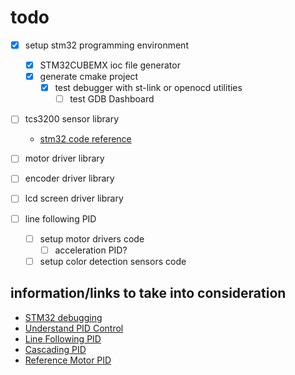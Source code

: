 # todo
- [X] setup stm32 programming environment
    - [X] STM32CUBEMX ioc file generator
    - [X] generate cmake project
        - [X] test debugger with st-link or openocd utilities
            - [ ] test GDB Dashboard
    
- [ ] tcs3200 sensor library
    - [stm32 code reference](https://github.com/jaimelaborda/TCS3200_STM32F4_Library/wiki)

- [ ] motor driver library
- [ ] encoder driver library
- [ ] lcd screen driver library


- [ ] line following PID
    - [ ] setup motor drivers code
        - [ ] acceleration PID?
    - [ ] setup color detection sensors code

## information/links to take into consideration
- [STM32 debugging](https://www.eggers-club.de/blog/2017/07/01/embedded-debugging-with-lldb-sure/)
- [Understand PID Control](https://www.mathworks.com/videos/understanding-pid-control-part-1-what-is-pid-control--1527089264373.html?s_tid=srchtitle_videos_main_7_PID%20Control)
- [Line Following PID](https://youtu.be/PP4fvBVe3rI?si=MxdATgHp2Bqobqsr)
- [Cascading PID](https://www.researchgate.net/profile/Muhammet-Biberoglu/publication/284888377_Tuning_Cascade_PID_Controllers_in_PMDC_Motor_Drives_A_Performance_Comparison_for_Different_Types_of_Tuning_Methods/links/5659b48108aeafc2aac4c729/Tuning-Cascade-PID-Controllers-in-PMDC-Motor-Drives-A-Performance-Comparison-for-Different-Types-of-Tuning-Methods.pdf)
- [Reference Motor PID](https://robotics.stackexchange.com/questions/21569/pid-controller-that-targets-a-set-rotation-and-a-set-velocity-at-that-rotation/21571#21571)

